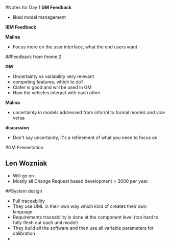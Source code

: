 #Notes for Day 1
**GM Feedback**

* liked model management


**IBM Feedback**

**Malina**

* Focus more on the user interface, what the end users want

##Feedback from theme 2

**GM**

* Uncertainty vs variability very relevant
* competing features, which to do?
* Clafer is good and will be used in GM
* How the vehicles interact with each other

**Malina**

* uncertainty in models addressed from informl to formal models and vice versa


**discussion**
 
* Don't say uncertainty, it's a refinement of what you need to focus on.




#GM Presentation
## Len Wozniak 

* Will go on 
* Mostly all Change Request based development > 3000 per year.


##System design  
* Full traceability
* They use UML in their own way which kind of creates their own language
* Requirements traceability is done at the component level (too hard to fully flesh out each uml model)
* They build all the software and then use all variable parameters for calibration
* 